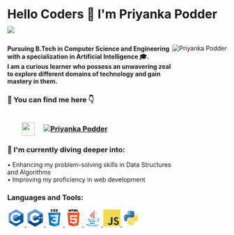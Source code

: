 <h1 align="left">
  Hello Coders 🚀 I'm Priyanka Podder
  <img src="https://raw.githubusercontent.com/syedareehaquasar/syedareehaquasar/master/gifs/Hi.gif" width="30px" />
</h1>

<img align="right" src="https://user-images.githubusercontent.com/62502140/118968813-ffe83c00-b989-11eb-8bcd-45f41037092b.png" alt="Priyanka Podder" height="400" />

<h4>
  Pursuing B.Tech in Computer Science and Engineering with a specialization in Artificial Intelligence 🎓.<br />
  I am a curious learner who possess an unwavering zeal to explore different domains of technology and gain mastery in them. 
</h4>

<p align="left">
  <h3 align="left"> 🔵 You can find me here 👇 <br><br>
  
  
&emsp;&emsp;<a href="https://www.linkedin.com/in/priyanka-podder-638a83223/" target="blank"><img align="center" src="https://upload.wikimedia.org/wikipedia/commons/c/ca/LinkedIn_logo_initials.png" height="30" width="30" /></a>
&emsp;<a href="https://github.com/Priyanka-Podder" target="blank"><img align="center" src="https://cdn.jsdelivr.net/npm/simple-icons@3.0.1/icons/github.svg" alt="Priyanka Podder" height="30" width="40" /></a>
<h3 align="left">🔵 I'm currently diving deeper into:</h3>
<p>• Enhancing my problem-solving skills in Data Structures and Algorithms
<br> • Improving my proficiency in web development
</p>


<h3 align="left">Languages and Tools:</h3>
<p align="left">
  <a href="https://www.cprogramming.com/" target="_blank">
    <img src="https://raw.githubusercontent.com/devicons/devicon/master/icons/c/c-original.svg" alt="C" width="40" height="40"/>
  </a>
  <a href="https://www.w3schools.com/cpp/" target="_blank">
    <img src="https://raw.githubusercontent.com/devicons/devicon/master/icons/cplusplus/cplusplus-original.svg" alt="C++" width="40" height="40"/>
  </a>
  <a href="https://www.w3schools.com/css/" target="_blank">
    <img src="https://raw.githubusercontent.com/devicons/devicon/master/icons/css3/css3-original-wordmark.svg" alt="CSS3" width="40" height="40"/>
  </a>
  <a href="https://www.w3.org/html/" target="_blank">
    <img src="https://raw.githubusercontent.com/devicons/devicon/master/icons/html5/html5-original-wordmark.svg" alt="HTML5" width="40" height="40"/>
  </a>
  <a href="https://www.java.com" target="_blank">
    <img src="https://raw.githubusercontent.com/devicons/devicon/master/icons/java/java-original.svg" alt="Java" width="40" height="40"/>
  </a>
  <a href="https://developer.mozilla.org/en-US/docs/Web/JavaScript" target="_blank">
    <img src="https://raw.githubusercontent.com/devicons/devicon/master/icons/javascript/javascript-original.svg" alt="JavaScript" width="40" height="40"/>
  </a>
  <a href="https://www.python.org" target="_blank">
    <img src="https://raw.githubusercontent.com/devicons/devicon/master/icons/python/python-original.svg" alt="Python" width="40" height="40"/>
  </a>
</p>
<br><br>
 
 
